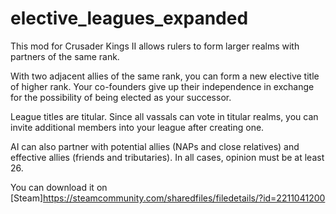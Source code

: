 # elective_leagues_expanded
This mod for Crusader Kings II allows rulers to form larger realms with partners of the same rank.

With two adjacent allies of the same rank, you can form a new elective title of higher rank. Your co-founders give up their independence in exchange for the possibility of being elected as your successor.

League titles are titular. Since all vassals can vote in titular realms, you can invite additional members into your league after creating one.

AI can also partner with potential allies (NAPs and close relatives) and effective allies (friends and tributaries). In all cases, opinion must be at least 26.

You can download it on [Steam]https://steamcommunity.com/sharedfiles/filedetails/?id=2211041200
